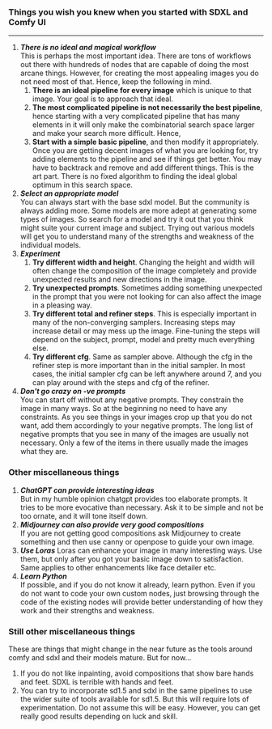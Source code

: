 ### Things you wish you knew when you started with SDXL and Comfy UI

___________________

1. ***There is no ideal and magical workflow***  
   This is perhaps the most important idea. There are tons of workflows out there with hundreds of nodes that are capable of doing the most arcane things. However, for creating the most appealing images you do not need most of that. Hence, keep the following in mind.
   1. **There is an ideal pipeline for every image** which is unique to that image. Your goal is to approach that ideal.  
   2. **The most complicated pipeline is not necessarily the best pipeline**, hence starting with a very complicated pipeline that has many elements in it will only make the combinatorial search space larger and make your search more difficult. Hence,
   3. **Start with a simple basic pipeline**, and then modify it appropriately. Once you are getting decent images of what you are looking for, try adding elements to the pipeline and see if things get better. You may have to backtrack and remove and add different things. This is the art part. There is no fixed algorithm to finding the ideal global optimum in this search space. 
2. ***Select an appropriate model***  
    You can always start with the base sdxl model. But the community is always adding more. Some models are more adept at generating some types of images. So search for a model and try it out that you think might suite your current image and subject. Trying out various models will get you to understand many of the strengths and weakness of the individual models.  
3. ***Experiment***
   1. **Try different width and height**. Changing the height and width will often change the composition of the image completely and provide unexpected results and new directions in the image. 
   2. **Try unexpected prompts**. Sometimes adding something unexpected in the prompt that you were not looking for can also affect the image in a pleasing way. 
   3. **Try different total and refiner steps**. This is especially important in many of the non-converging samplers. Increasing steps may increase detail or may mess up the image. Fine-tuning the steps will depend on the subject, prompt, model and pretty much everything else.
   4. **Try different cfg**. Same as sampler above. Although the cfg in the refiner step is more important than in the initial sampler. In most cases, the initial sampler cfg can be left anywhere around 7, and you can play around with the steps and cfg of the refiner.
4. ***Don't go crazy on -ve prompts***  
   You can start off without any negative prompts. They constrain the image in many ways. So at the beginning no need to have any constraints. As you see things in your images crop up that you do not want, add them accordingly to your negative prompts. The long list of negative prompts that you see in many of the images are usually not necessary. Only a few of the items in there usually made the images what they are. 

### Other miscellaneous things

1. ***ChatGPT can provide interesting ideas***  
   But in my humble opinion chatgpt provides too elaborate prompts. It tries to be more evocative than necessary. Ask it to be simple and not be too ornate, and it will tone itself down. 
2. ***Midjourney can also provide very good compositions***  
   If you are not getting good compositions ask Midjourney to create something and then use canny or openpose to guide your own image.
3. ***Use Loras***
   Loras can enhance your image in many interesting ways. Use them, but only after you got your basic image down to satisfaction. Same applies to other enhancements like face detailer etc.  
4. ***Learn Python***  
   If possible, and if you do not know it already, learn python. Even if you do not want to code your own custom nodes, just browsing through the code of the existing nodes will provide better understanding of how they work and their strengths and weakness. 


### Still other miscellaneous things

These are things that might change in the near future as the tools around comfy and sdxl and their models mature. But for now...

1. If you do not like inpainting, avoid compositions that show bare hands and feet. SDXL is terrible with hands and feet. 
2. You can try to incorporate sd1.5 and sdxl in the same pipelines to use the wider suite of tools available for sd1.5. But this will require lots of experimentation. Do not assume this will be easy. However, you can get really good results depending on luck and skill.  